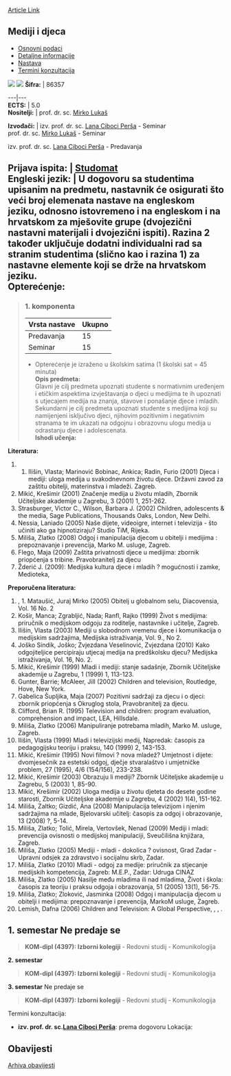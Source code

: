 [Article Link](https://www.fhs.hr/predmet/mid)

## Mediji i djeca
  * [Osnovni podaci](https://www.fhs.hr/predmet/mid#v1id-523780_731930_1_0 "Osnovni podaci")
  * [Detaljne informacije](https://www.fhs.hr/predmet/mid#v1id-523780_731930_1_1 "Detaljne informacije")
  * [Nastava](https://www.fhs.hr/predmet/mid#v1id-523780_731930_1_2 "Nastava")
  * [Termini konzultacija](https://www.fhs.hr/predmet/mid#v1id-523780_731930_1_3 "Termini konzultacija")


[![](https://www.fhs.hr/img/flags/gif/hr.gif)](https://www.fhs.hr/predmet/mid) [![](https://www.fhs.hr/img/flags/gif/gb.gif)](https://www.fhs.hr/en/course/tmac)
**Šifra:** |  86357  
  
---|---  
**ECTS:** |  5.0   
**Nositelji:** |  prof. dr. sc. [Mirko Lukaš](https://www.fhs.hr/djelatnik/mirko.lukas)   
  
**Izvođači:** |  izv. prof. dr. sc. [Lana Ciboci Perša](https://www.fhs.hr/djelatnik/lana.ciboci_persa) - Seminar  
prof. dr. sc. [Mirko Lukaš](https://www.fhs.hr/djelatnik/mirko.lukas) - Seminar  
  
izv. prof. dr. sc. [Lana Ciboci Perša](https://www.fhs.hr/djelatnik/lana.ciboci_persa) - Predavanja  
  
**Prijava ispita:** |  [Studomat](http://www.isvu.hr/studomat)  
**Engleski jezik:** |  U dogovoru sa studentima upisanim na predmetu, nastavnik će osigurati što veći broj elemenata nastave na engleskom jeziku, odnosno istovremeno i na engleskom i na hrvatskom za mješovite grupe (dvojezični nastavni materijali i dvojezični ispiti). Razina 2 također uključuje dodatni individualni rad sa stranim studentima (slično kao i razina 1) za nastavne elemente koji se drže na hrvatskom jeziku.   
**Opterećenje:**  
---  
> ### 1. komponenta
> | Vrsta nastave | Ukupno  
> ---|---  
> Predavanja | 15  
> Seminar | 15  
> * Opterećenje je izraženo u školskim satima (1 školski sat = 45 minuta)   
**Opis predmeta:**  
> Glavni je cilj predmeta upoznati studente s normativnim uređenjem i etičkim aspektima izvještavanja o djeci u medijima te ih upoznati s utjecajem medija na znanja, stavove i ponašanje djece i mladih. Sekundarni je cilj predmeta upoznati studente s medijima koji su namijenjeni isključivo djeci, njihovim pozitivnim i negativnim stranama te im ukazati na odgojnu i obrazovnu ulogu medija u odrastanju djece i adolescenata.  
**Ishodi učenja:**  

  
**Literatura:**  
  1. 1. Ilišin, Vlasta; Marinović Bobinac, Ankica; Radin, Furio (2001) Djeca i mediji: uloga medija u svakodnevnom životu djece. Državni zavod za zaštitu obitelji, materinstva i mladeži. Zagreb.  
2. Mikić, Krešimir (2001) Značenje medija u životu mladih, Zbornik Učiteljske akademije u Zagrebu, 3 (2001) 1, 251-262.  
3. Strasburger, Victor C., Wilson, Barbara J. (2002) Children, adolescents & the media, Sage Publications, Thousands Oaks, London, New Delhi.  
3. Nessia, Laniado (2005) Naše dijete, videoigre, internet i televizija - što učiniti ako ga hipnotiziraju? Studio TiM, Rijeka.  
4. Miliša, Zlatko (2008) Odgoj i manipulacija djecom u obitelji i medijima : prepoznavanje i prevencija, Marko M. usluge, Zagreb.  
5. Flego, Maja (2009) Zaštita privatnosti djece u medijima: zbornik priopćenja s tribine. Pravobranitelj za djecu  
6. Žderić J. (2009): Medijska kultura djece i mladih ? mogućnosti i zamke, Medioteka, 

  
**Preporučena literatura:**  
  1. , 1. Mataušić, Juraj Mirko (2005) Obitelj u globalnom selu, Diacovensia, Vol. 16 No. 2  
2. Košir, Manca; Zgrabljić, Nada; Ranfl, Rajko (1999) Život s medijima: priručnik o medijskom odgoju za roditelje, nastavnike i učitelje, Zagreb.   
3. Ilišin, Vlasta (2003) Mediji u slobodnom vremenu djece i komunikacija o medijskim sadržajima, Medijska istraživanja, Vol. 9., No 2.   
4. Joško Sindik, Joško; Zvjezdana Veselinović, Zvjezdana (2010) Kako odgojiteljice percipiraju utjecaj medija na predškolsku djecu? Medijska istraživanja, Vol. 16, No. 2.  
5. Mikić, Krešimir (1999) Mladi i mediji: stanje sadašnje, Zbornik Učiteljske akademije u Zagrebu, 1 (1999) 1, 113-123.  
6. Gunter, Barrie; McAleer, Jill (2002) Children and television, Routledge, Hove, New York.  
7. Gabelica Šupljika, Maja (2007) Pozitivni sadržaji za djecu i o djeci: zbornik priopćenja s Okruglog stola, Pravobranitelj za djecu.  
8. Clifford, Brian R. (1995) Television and children: program evaluation, comprehension and impact, LEA, Hillsdale.  
9. Miliša, Zlatko (2006) Manipuliranje potrebama mladih, Marko M. usluge, Zagreb.   
10. Ilišin, Vlasta (1999) Mladi i televizijski medij, Napredak: časopis za pedagogijsku teoriju i praksu, 140 (1999) 2, 143-153.  
11. Mikić, Krešimir (1995) Novi filmovi ? nova mladež? Umjetnost i dijete: dvomjesečnik za estetski odgoj, dječje stvaralaštvo i umjetničke problem, 27 (1995), 4/6 (154/156), 233-238.  
12. Mikić, Krešimir (2003) Obrazuju li mediji? Zbornik Učiteljske akademije u Zagrebu, 5 (2003) 1, 85-90.  
13. Mikić, Krešimir (2002) Uloga medija u životu djeteta do desete godine starosti, Zbornik Učiteljske akademije u Zagrebu, 4 (2002) 1(4), 151-162.  
14. Miliša, Zaltko; Gizdić, Ana (2008) Manipulacija televizijom i njenim sadržajima na mlade, Bjelovarski učitelj: časopis za odgoj i obrazovanje, 13 (2008) ?, 5-14.  
15. Miliša, Zlatko; Tolić, Mirela, Vertovšek, Nenad (2009) Mediji i mladi: prevencija ovisnosti o medijskoj manipulaciji, Sveučilišna knjižara, Zagreb.   
16. Miliša, Zlatko (2005) Mediji - mladi - dokolica ? ovisnost, Grad Zadar - Upravni odsjek za zdravstvo i socijalnu skrb, Zadar.  
17. Miliša, Zlatko (2010) Mladi - odgoj za medije: priručnik za stjecanje medijskih kompetencija, Zagreb: M.E.P., Zadar: Udruga CINAZ  
18. Miliša, Zlatko (2005) Nasilje među mladima ili nad mladima, Život i škola: časopis za teoriju i praksu odgoja i obrazovanja, 51 (2005) 13(1), 56-75.   
19. Miliša, Zlatko; Zloković, Jasminka (2008) Odgoj i manipulacija djecom u obitelji i medijima: prepoznavanje i prevencija, MarkoM usluge, Zagreb.  
20. Lemish, Dafna (2006) Children and Television: A Global Perspective, , , .

  
**1. semestar** Ne predaje se  
---  
> **KOM-dipl (4397): Izborni kolegiji** - Redovni studij - Komunikologija  
>   
  
**2. semestar**  
> **KOM-dipl (4397): Izborni kolegiji** - Redovni studij - Komunikologija  
>   
  
**3. semestar** Ne predaje se  
> **KOM-dipl (4397): Izborni kolegiji** - Redovni studij - Komunikologija  
>   
Termini konzultacija: 
  * **izv. prof. dr. sc.[Lana Ciboci Perša](https://www.fhs.hr/djelatnik/lana.ciboci_persa)**: 
prema dogovoru
Lokacija: 


## Obavijesti
[Arhiva obavijesti](https://www.fhs.hr/predmet/mid?@=20ox4#news_80493 "Arhiva obavijesti")

